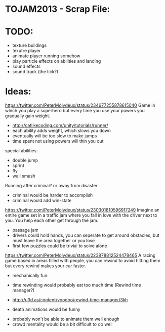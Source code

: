 TOJAM2013 - Scrap File:
=========

TODO:
=========
* texture buildings
* texutre player
* animate player running somehow
* play particle effects on abilities and landing
* sound effects
* sound track (the tick?)



Ideas:
=========

https://twitter.com/PeterMolydeux/status/234677255878615040
Game in which you play a superhero but every time you use your powers you gradually gain weight.
* http://catlikecoding.com/unity/tutorials/runner/
* each ability adds weight, which slows you down
* eventually will be too slow to make jumps
* time spent not using powers will thin you out

special abilities:
 * double jump
 * sprint
 * fly
 * wall smash

Running after criminal? or away from disaster
  * criminal would be harder to accomplish
  * criminal would add win-state


https://twitter.com/PeterMolydeux/status/230301810596917249
Imagine an entire game set in a traffic jam where you fall in love with the driver next to you. You help each other get through the jam.
* passage jam
* drivers could hold hands, you can seperate to get around obstacles, but must leave the area together or you lose
* first few puzzles could be trivial to solve alone


https://twitter.com/PeterMolydeux/status/223878812524478465
A racing game based in areas filled with people, you can rewind to avoid hitting them but every rewind makes your car faster.
+ mechanically fun
- time rewinding would probably eat too much time (Rewind time manager?)
* http://u3d.as/content/voodoo/rewind-time-manager/3kh
+ death animations would be funny
- probably won't be able to animate them well enough
- crowd mentality would be a bit difficult to do well
